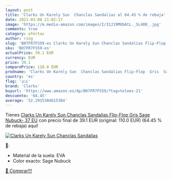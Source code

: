 ```yaml
---
layout: post
title: 'Clarks Un Karely Sun  Chanclas Sandalias al 64.45 % de rebaja'
date: 2021-03-08 21:02:17
image: 'https://m.media-amazon.com/images/I/31J19MUbAtL._SL400_.jpg'
comments: true
category: ofertas
author: ring
slug: 'B07FR7FS59-es Clarks Un Karely Sun Chanclas Sandalias Flip-Flop Gris...'
sku: 'B07FR7FS59-es'
actualPrice: 39.1 EUR
currency: EUR
price: 39.1
comparePrice: 110.0 EUR
prodname: 'Clarks Un Karely Sun  Chanclas Sandalias Flip-Flop  Gris  Sage Nubuck-   37 EU'
country: 'es'
flag: '🇪🇸'
brand: 'Clarks'
buyurl: 'https://www.amazon.es/dp/B07FR7FS59/?tag=tolees-21'
descuento: '64.45'
average: '52.2915384615384'
---
```


Tienes [Clarks Un Karely Sun  Chanclas Sandalias Flip-Flop  Gris  Sage Nubuck-   37 EU](https://www.amazon.es/dp/B07FR7FS59/?tag=tolees-21) con precio final de  39.1 EUR (original: 110.0 EUR) (64.45 %  de rebaja) aqui!

[![Clarks Un Karely Sun  Chanclas Sandalias](https://m.media-amazon.com/images/I/31J19MUbAtL._SL400_.jpg)](https://www.amazon.es/dp/B07FR7FS59/?tag=tolees-21)

🔎:

- Material de la suela: EVA
- Color exacto: Sage Nubuck

[🛒 Comprar!!!](https://www.amazon.es/dp/B07FR7FS59/?tag=tolees-21)
